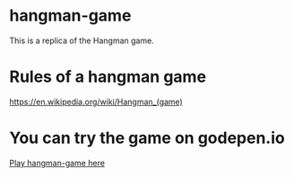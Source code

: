 # hangman-game
This is a replica of the Hangman game.

# Rules of a hangman game
https://en.wikipedia.org/wiki/Hangman_(game)

# You can try the game on godepen.io 
[Play hangman-game here](https://codepen.io/anar_agaev/pen/PoobWJB "You can paly to hangman-game on codepen")  
